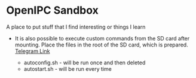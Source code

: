 # OpenIPC Sandbox

A place to put stuff that I find interesting or things I learn



* It is also possible to execute custom commands from the SD card 
after mounting. Place the files in the root of the SD card, which is prepared. [Telegram Link](https://t.me/c/1809358416/28287/108056)

    * autoconfig.sh - will be run once and then deleted
    * autostart.sh - will be run every time